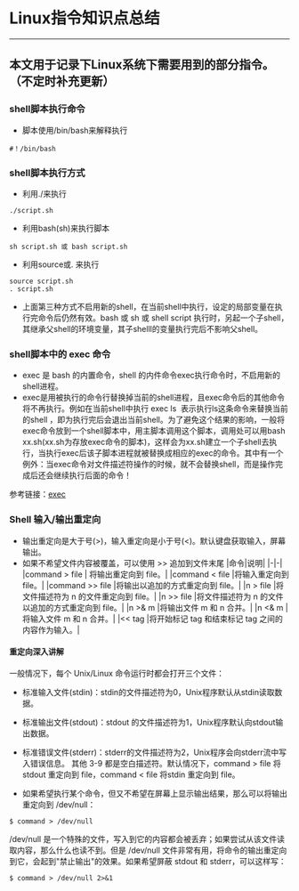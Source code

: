 # Linux指令知识点总结
***
## 本文用于记录下Linux系统下需要用到的部分指令。（不定时补充更新）

### shell脚本执行命令
- 脚本使用/bin/bash来解释执行
```language
#！/bin/bash 
```

### shell脚本执行方式
- 利用./来执行
```language
./script.sh  
```
- 利用bash(sh)来执行脚本
```language
sh script.sh 或 bash script.sh 
```
- 利用source或. 来执行
```language
source script.sh 
. script.sh 
```
- 上面第三种方式不启用新的shell，在当前shell中执行，设定的局部变量在执行完命令后仍然有效。bash 或 sh 或 shell script 执行时，另起一个子shell，其继承父shell的环境变量，其子shelll的变量执行完后不影响父shell。


### shell脚本中的 exec 命令
- exec 是 bash 的内置命令，shell 的内件命令exec执行命令时，不启用新的shell进程。
- exec是用被执行的命令行替换掉当前的shell进程，且exec命令后的其他命令将不再执行。例如在当前shell中执行 exec ls  表示执行ls这条命令来替换当前的shell ，即为执行完后会退出当前shell。为了避免这个结果的影响，一般将exec命令放到一个shell脚本中，用主脚本调用这个脚本，调用处可以用bash  xx.sh(xx.sh为存放exec命令的脚本)，这样会为xx.sh建立一个子shell去执行，当执行exec后该子脚本进程就被替换成相应的exec的命令。其中有一个例外：当exec命令对文件描述符操作的时候，就不会替换shell，而是操作完成后还会继续执行后面的命令！

参考链接：[exec](https://www.jianshu.com/p/ca012415cd5f)



### Shell 输入/输出重定向
- 输出重定向是大于号(>)，输入重定向是小于号(<)。默认键盘获取输入，屏幕输出。
- 如果不希望文件内容被覆盖，可以使用 >> 追加到文件末尾
|命令|说明|
|-|-|
|command > file	| 将输出重定向到 file。|
|command < file	|将输入重定向到 file。|
|command >> file |将输出以追加的方式重定向到 file。|
|n > file	|将文件描述符为 n 的文件重定向到 file。|
|n >> file	|将文件描述符为 n 的文件以追加的方式重定向到 file。|
|n >& m	|将输出文件 m 和 n 合并。|
|n <& m	|将输入文件 m 和 n 合并。|
|<< tag	|将开始标记 tag 和结束标记 tag 之间的内容作为输入。|

#### 重定向深入讲解
一般情况下，每个 Unix/Linux 命令运行时都会打开三个文件：
- 标准输入文件(stdin)：stdin的文件描述符为0，Unix程序默认从stdin读取数据。
- 标准输出文件(stdout)：stdout 的文件描述符为1，Unix程序默认向stdout输出数据。
- 标准错误文件(stderr)：stderr的文件描述符为2，Unix程序会向stderr流中写入错误信息。
其他 3-9 都是空白描述符。默认情况下，command > file 将 stdout 重定向到 file，command < file 将stdin 重定向到 file。

- 如果希望执行某个命令，但又不希望在屏幕上显示输出结果，那么可以将输出重定向到 /dev/null：
```language
$ command > /dev/null
```
/dev/null 是一个特殊的文件，写入到它的内容都会被丢弃；如果尝试从该文件读取内容，那么什么也读不到。但是 /dev/null 文件非常有用，将命令的输出重定向到它，会起到"禁止输出"的效果。如果希望屏蔽 stdout 和 stderr，可以这样写：
```language
$ command > /dev/null 2>&1
```


